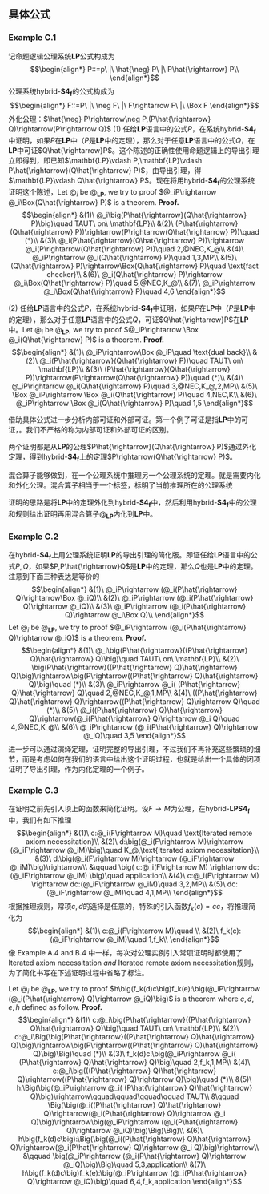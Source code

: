 

## 具体公式

### Example C.1
记命题逻辑公理系统$\mathbf{LP}$公式构成为
$$\begin{align*}
    P::=p\ |\ \hat{\neg} P\ |\ P\hat{\rightarrow} P\\
\end{align*}$$
公理系统$\text{hybrid-}\mathbf{S4_f}$的公式构成为
$$\begin{align*}
    F::=P\ |\ \neg F\ |\ F\rightarrow F\ |\ \Box F
\end{align*}$$
外化公理：$\hat{\neg} P\rightarrow\neg P,(P\hat{\rightarrow} Q)\rightarrow(P\rightarrow Q)$
$(1)$ 任给$\mathbf{LP}$语言中的公式$P$，在系统$\text{hybrid-}\mathbf{S4_f}$中证明，如果$P$在$\mathbf{LP}$中（$P$是$\mathbf{LP}$中的定理），那么对于任意$\mathbf{LP}$语言中的公式$Q$，在$\mathbf{LP}$中可证$Q\hat{\rightarrow}P$。这个陈述的正确性使用命题逻辑上的导出引理立即得到，即已知$\mathbf{LP}\vdash P,\mathbf{LP}\vdash P\hat{\rightarrow}(Q\hat{\rightarrow} P)$，由导出引理，得$\mathbf{LP}\vdash Q\hat{\rightarrow} P$。现在将用$\text{hybrid-}\mathbf{S4_f}$的公理系统证明这个陈述，Let $@_i$ be $@_\mathbf{LP}$, we try to proof $@_iP\rightarrow @_i\Box(Q\hat{\rightarrow} P)$ is a theorem.
**Proof.**
$$\begin{align*}
    &(1)\ @_i\big(P\hat{\rightarrow}(Q\hat{\rightarrow} P)\big)\quad TAUT\ on\ \mathbf{LP}\\
    &(2)\ (P\hat{\rightarrow}(Q\hat{\rightarrow} P))\rightarrow(P\rightarrow(Q\hat{\rightarrow} P))\quad (*)\\
    &(3)\ @_i(P\hat{\rightarrow}(Q\hat{\rightarrow} P))\rightarrow @_i(P\rightarrow(Q\hat{\rightarrow} P))\quad 2,@NEC,K_@\\
    &(4)\ @_iP\rightarrow @_i(Q\hat{\rightarrow} P)\quad 1,3,MP\\
    &(5)\ (Q\hat{\rightarrow} P)\rightarrow\Box(Q\hat{\rightarrow} P)\quad \text{fact checker}\\
    &(6)\ @_i(Q\hat{\rightarrow} P)\rightarrow @_i\Box(Q\hat{\rightarrow} P)\quad 5,@NEC,K_@\\
    &(7)\ @_iP\rightarrow @_i\Box(Q\hat{\rightarrow} P)\quad 4,6
\end{align*}$$

$(2)$ 任给$\mathbf{LP}$语言中的公式$P$，在系统$\text{hybrid-}\mathbf{S4_f}$中证明，如果$P$在$\mathbf{LP}$中（$P$是$\mathbf{LP}$中的定理），那么对于任意$\mathbf{LP}$语言中的公式$Q$，可证$Q\hat{\rightarrow}P$在$\mathbf{LP}$中。Let $@_i$ be $@_\mathbf{LP}$, we try to proof $@_iP\rightarrow \Box @_i(Q\hat{\rightarrow} P)$ is a theorem.
**Proof.**
$$\begin{align*}
    &(1)\ @_iP\rightarrow\Box @_iP\quad \text{dual back}\\
    &(2)\ @_i(P\hat{\rightarrow}(Q\hat{\rightarrow} P))\quad TAUT\ on\ \mathbf{LP}\\
    &(3)\ (P\hat{\rightarrow}(Q\hat{\rightarrow} P))\rightarrow(P\rightarrow(Q\hat{\rightarrow} P))\quad (*)\\
    &(4)\ @_iP\rightarrow @_i(Q\hat{\rightarrow} P)\quad 3,@NEC,K_@,2,MP\\
    &(5)\ \Box @_iP\rightarrow \Box @_i(Q\hat{\rightarrow} P)\quad 4,NEC,K\\
    &(6)\ @_iP\rightarrow \Box @_i(Q\hat{\rightarrow} P)\quad 1,5
\end{align*}$$

借助具体公式进一步分析内部可证和外部可证。第一个例子可证是指$\mathbf{LP}$中的可证，。我们不严格的称为内部可证和外部可证的区别。

两个证明都是从$\mathbf{LP}$的公理$P\hat{\rightarrow}(Q\hat{\rightarrow} P)$通过外化定理，得到$\text{hybrid-}\mathbf{S4_f}$上的定理$P\rightarrow(Q\hat{\rightarrow} P)$。

混合算子能够做到，在一个公理系统中推理另一个公理系统的定理。就是需要内化和外化公理。混合算子相当于一个标签，标明了当前推理所在的公理系统

证明的思路是将$\mathbf{LP}$中的定理外化到$\text{hybrid-}\mathbf{S4_f}$中，然后利用$\text{hybrid-}\mathbf{S4_f}$中的公理和规则给出证明再用混合算子$@_\mathbf{LP}$内化到$\mathbf{LP}$中。

### Example C.2
在$\text{hybrid-}\mathbf{S4_f}$上用公理系统证明$\mathbf{LP}$的导出引理的简化版。即证任给$\mathbf{LP}$语言中的公式$P,Q$，如果$P,P\hat{\rightarrow}Q$是$\mathbf{LP}$中的定理，那么$Q$也是$\mathbf{LP}$中的定理。注意到下面三种表达是等价的
$$\begin{align*}
    &(1)\ @_iP\rightarrow (@_i(P\hat{\rightarrow} Q)\rightarrow\Box @_iQ)\\
    &(2)\ @_iP\rightarrow (@_i(P\hat{\rightarrow} Q)\rightarrow @_iQ)\\
    &(3)\ @_iP\rightarrow (@_i(P\hat{\rightarrow} Q)\rightarrow @_i\Box Q)\\
\end{align*}$$
Let $@_i$ be $@_\mathbf{LP}$, we try to proof $@_iP\rightarrow (@_i(P\hat{\rightarrow} Q)\rightarrow @_iQ)$ is a theorem.
**Proof.**
$$\begin{align*}
    &(1)\ @_i\big(P\hat{\rightarrow}((P\hat{\rightarrow} Q)\hat{\rightarrow} Q)\big)\quad TAUT\ on\ \mathbf{LP}\\
    &(2)\ \big(P\hat{\rightarrow}((P\hat{\rightarrow} Q)\hat{\rightarrow} Q)\big)\rightarrow\big(P\rightarrow((P\hat{\rightarrow} Q)\hat{\rightarrow} Q)\big)\quad (*)\\
    &(3)\ @_iP\rightarrow @_i( (P\hat{\rightarrow} Q)\hat{\rightarrow} Q)\quad 2,@NEC,K_@,1,MP\\
    &(4)\ ((P\hat{\rightarrow} Q)\hat{\rightarrow} Q)\rightarrow((P\hat{\rightarrow} Q)\rightarrow Q)\quad (*)\\
    &(5)\ @_i((P\hat{\rightarrow} Q)\hat{\rightarrow} Q)\rightarrow(@_i(P\hat{\rightarrow} Q)\rightarrow @_i Q)\quad 4,@NEC,K_@\\
    &(6)\ @_iP\rightarrow (@_i(P\hat{\rightarrow} Q)\rightarrow @_iQ)\quad 3,5
\end{align*}$$
进一步可以通过演绎定理，证明完整的导出引理，不过我们不再补充这些繁琐的细节，而是考虑如何在我们的语言中给出这个证明过程，也就是给出一个具体的闭项证明了导出引理，作为内化定理的一个例子。
### Example C.3
在证明之前先引入项上的函数来简化证明。设$F\rightarrow M$为公理，在$\text{hybrid-}\mathbf{LPS4_f}$中，我们有如下推理
$$\begin{align*}
    &(1)\ c:@_i(F\rightarrow M)\quad \text{Iterated remote axiom necessitation}\\
    &(2)\ d:\big(@_i(F\rightarrow M)\rightarrow (@_iF\rightarrow @_iM)\big)\quad K_@,\text{Iterated axiom necessitation}\\
    &(3)\ d:\big(@_i(F\rightarrow M)\rightarrow (@_iF\rightarrow @_iM)\big)\rightarrow\\
    &\qquad \big(   c:@_i(F\rightarrow M)  \rightarrow dc:(@_iF\rightarrow @_iM)  \big)\quad application\\
    &(4)\ c:@_i(F\rightarrow M)  \rightarrow dc:(@_iF\rightarrow @_iM)\quad 3,2,MP\\
    &(5)\ dc:(@_iF\rightarrow @_iM)\quad 4,1,MP\\
\end{align*}$$
根据推理规则，常项$c,d$的选择是任意的，特殊的引入函数$f_k(c)=cc$，将推理简化为
$$\begin{align*}
    &(1)\ c:@_i(F\rightarrow M)\quad \\
    &(2)\ f_k(c):(@_iF\rightarrow @_iM)\quad 1,f_k\\
\end{align*}$$
像 Example A.4 and B.4 中一样，每次对公理实例引入常项证明时都使用了$\text{Iterated axiom necessitation}\ and\ \text{Iterated remote axiom necessitation}$规则，为了简化书写在下述证明过程中省略了标注。

Let $@_i$ be $@_\mathbf{LP}$, we try to proof $h\big(f_k(d)c\big)f_k(e):\big(@_iP\rightarrow (@_i(P\hat{\rightarrow} Q)\rightarrow @_iQ)\big)$ is a theorem where $c,d,e,h$ defined as follow.
**Proof.** 
$$\begin{align*}
    &(1)\ c:@_i\big(P\hat{\rightarrow}((P\hat{\rightarrow} Q)\hat{\rightarrow} Q)\big)\quad TAUT\ on\ \mathbf{LP}\\
    &(2)\ d:@_i\Big(\big(P\hat{\rightarrow}((P\hat{\rightarrow} Q)\hat{\rightarrow} Q)\big)\rightarrow\big(P\rightarrow((P\hat{\rightarrow} Q)\hat{\rightarrow} Q)\big)\Big)\quad (*)\\
    &(3)\ f_k(d)c:\big(@_iP\rightarrow @_i( (P\hat{\rightarrow} Q)\hat{\rightarrow} Q)\big)\quad 2,f_k,1,MP\\
    &(4)\ e:@_i\big(((P\hat{\rightarrow} Q)\hat{\rightarrow} Q)\rightarrow((P\hat{\rightarrow} Q)\rightarrow Q)\big)\quad (*)\\
    &(5)\ h:\Big(\big(@_iP\rightarrow @_i( (P\hat{\rightarrow} Q)\hat{\rightarrow} Q)\big)\rightarrow\qquad\qquad\qquad\qquad TAUT\\
    &\qquad \Big(\big(@_i((P\hat{\rightarrow} Q)\hat{\rightarrow} Q)\rightarrow(@_i(P\hat{\rightarrow} Q)\rightarrow @_i Q)\big)\rightarrow\big(@_iP\rightarrow (@_i(P\hat{\rightarrow} Q)\rightarrow @_iQ)\big)\Big)\Big)\\
    &(6)\ h\big(f_k(d)c\big):\Big(\big(@_i((P\hat{\rightarrow} Q)\hat{\rightarrow} Q)\rightarrow(@_i(P\hat{\rightarrow} Q)\rightarrow @_i Q)\big)\rightarrow\\
    &\qquad \big(@_iP\rightarrow (@_i(P\hat{\rightarrow} Q)\rightarrow @_iQ)\big)\Big)\quad 5,3,application\\
    &(7)\ h\big(f_k(d)c\big)f_k(e):\big(@_iP\rightarrow (@_i(P\hat{\rightarrow} Q)\rightarrow @_iQ)\big)\quad 6,4,f_k,application
\end{align*}$$
